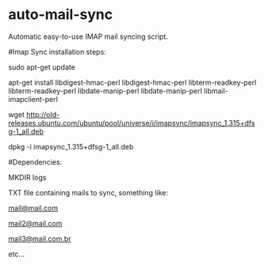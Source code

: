 # auto-mail-sync
Automatic easy-to-use IMAP mail syncing script.

#Imap Sync installation steps:

sudo apt-get update

apt-get install libdigest-hmac-perl libdigest-hmac-perl libterm-readkey-perl libterm-readkey-perl libdate-manip-perl libdate-manip-perl libmail-imapclient-perl

wget http://old-releases.ubuntu.com/ubuntu/pool/universe/i/imapsync/imapsync_1.315+dfsg-1_all.deb

dpkg -i imapsync_1.315+dfsg-1_all.deb



#Dependencies:

MKDIR logs

TXT file containing mails to sync, something like:

mail@mail.com

mail2@mail.com

mail3@mail.com.br


etc...
